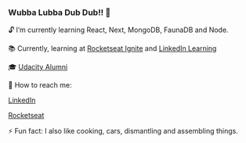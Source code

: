 ### Wubba Lubba Dub Dub!! 👋

:unlock: I’m currently learning React, Next, MongoDB, FaunaDB and Node.

:books: Currently, learning at [Rocketseat Ignite](https://rocketseat.com.br) and [LinkedIn Learning](https://www.linkedin.com/learning/)  

:mortar_board: [Udacity Alumni](https://www.udacity.com)  

:satellite: How to reach me:  
  
[LinkedIn](https://www.linkedin.com/in/luiz-montenegro-7397076/)  

[Rocketseat](https://app.rocketseat.com.br/me/luiz-neto-04464)  

⚡ Fun fact: I also like cooking, cars, dismantling and assembling things.
<!-- /play dangerzone.-->
